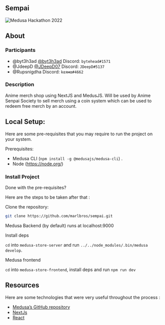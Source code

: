## Sempai
![Medusa Hackathon 2022](https://i.imgur.com/fVc2jUu.png)

## About

### Participants

- @byt3h3ad [@byt3h3ad](https://twitter.com/byt3h3ad) Discord: `bytehead#1571`
- @JdeepD [@JDeepD07](https://twitter.com/JDeepD07) Discord: `JDeepD#5137`
- @Rupsnigdha Discord: `kαямα#4662`

### Description

Anime merch shop using NextJS and MedusJS. Will be used by Anime Senpai Society to sell merch using a coin system which can be used to redeem free merch by an account.

## Local Setup:

Here are some pre-requisites that you may require to run the project on your system.

Prerequisites:

- Medusa CLI (```npm install -g @medusajs/medusa-cli```) .
- Node (https://node.org/)

### Install Project

Done with the pre-requisites?

Here are the steps to be taken after that :

Clone the repository:

```bash
git clone https://github.com/marlbros/sempai.git
```

Medusa Backend (by default) runs at localhost:9000

Install deps

`cd` into `medusa-store-server` and run `../../node_modules/.bin/medusa develop`.

Medusa frontend

`cd` into `medusa-store-frontend`, install deps and run `npm run dev`

## Resources

Here are some technologies that were very useful throughout the process :

- [Medusa’s GitHub repository](https://github.com/medusajs/medusa)
- [NextJs](https://nextjs.org/)
- [React](https://reactjs.org/)